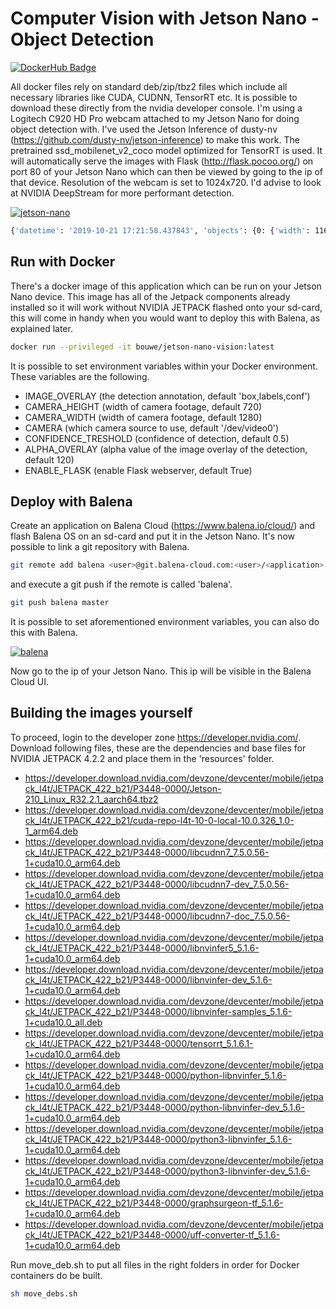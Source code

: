# Computer Vision with Jetson Nano - Object Detection

[![DockerHub Badge](https://dockeri.co/image/bouwe/jetson-nano-vision)](https://hub.docker.com/r/bouwe/jetson-nano-vision)

All docker files rely on standard deb/zip/tbz2 files which include all necessary libraries like CUDA, CUDNN, TensorRT etc. It is possible to download these directly from the nvidia developer console. I'm using a Logitech C920 HD Pro webcam attached to my Jetson Nano for doing object detection with. I've used the Jetson Inference of dusty-nv (https://github.com/dusty-nv/jetson-inference) to make this work. The pretrained ssd_mobilenet_v2_coco model optimized for TensorRT is used. It will automatically serve the images with Flask (http://flask.pocoo.org/) on port 80 of your Jetson Nano which can then be viewed by going to the ip of that device. Resolution of the webcam is set to 1024x720. I'd advise to look at NVIDIA DeepStream for more performant detection.

[![jetson-nano](https://bouweceunen.com/vision/jetson-nano.gif)](https://bouweceunen.com/vision/jetson-nano.gif)

```bash
{'datetime': '2019-10-21 17:21:58.437843', 'objects': {0: {'width': 1162.0321044921875, 'height': 647.0380249023438, 'class': 'potted plant', 'confidence': 0.7641790533065796, 'center': (611.6964111328125, 379.59674072265625)}, 1: {'width': 1234.2661349701875, 'height': 829.8434554443438, 'class': 'vase', 'confidence': 0.7241782743065926, 'center': (608.7052469498425, 445.52664032255785)}}, 'objects_count': '2'}
```

## Run with Docker
There's a docker image of this application which can be run on your Jetson Nano device. This image has all of the Jetpack components already installed so it will work without NVIDIA JETPACK flashed onto your sd-card, this will come in handy when you would want to deploy this with Balena, as explained later.

```bash
docker run --privileged -it bouwe/jetson-nano-vision:latest
```
It is possible to set environment variables within your Docker environment. These variables are the following.

* IMAGE_OVERLAY (the detection annotation, default 'box,labels,conf')
* CAMERA_HEIGHT (width of camera footage, default 720)
* CAMERA_WIDTH (width of camera footage, default 1280)
* CAMERA (which camera source to use, default '/dev/video0')
* CONFIDENCE_TRESHOLD (confidence of detection, default 0.5)
* ALPHA_OVERLAY (alpha value of the image overlay of the detection, default 120)
* ENABLE_FLASK (enable Flask webserver, default True)

## Deploy with Balena
Create an application on Balena Cloud (https://www.balena.io/cloud/) and flash Balena OS on an sd-card and put it in the Jetson Nano. It's now possible to link a git repository with Balena.

```bash
git remote add balena <user>@git.balena-cloud.com:<user>/<application>.git
```
and execute a git push if the remote is called 'balena'.
```bash
git push balena master
```

It is possible to set aforementioned environment variables, you can also do this with Balena.

[![balena](https://bouweceunen.com/vision/balena.png)](https://bouweceunen.com/vision/balena.png)

Now go to the ip of your Jetson Nano. This ip will be visible in the Balena Cloud UI.

## Building the images yourself
To proceed, login to the developer zone https://developer.nvidia.com/. Download following files, these are the dependencies and base files for NVIDIA JETPACK 4.2.2 and place them in the 'resources' folder.
* https://developer.download.nvidia.com/devzone/devcenter/mobile/jetpack_l4t/JETPACK_422_b21/P3448-0000/Jetson-210_Linux_R32.2.1_aarch64.tbz2
* https://developer.download.nvidia.com/devzone/devcenter/mobile/jetpack_l4t/JETPACK_422_b21/cuda-repo-l4t-10-0-local-10.0.326_1.0-1_arm64.deb
* https://developer.download.nvidia.com/devzone/devcenter/mobile/jetpack_l4t/JETPACK_422_b21/P3448-0000/libcudnn7_7.5.0.56-1+cuda10.0_arm64.deb
* https://developer.download.nvidia.com/devzone/devcenter/mobile/jetpack_l4t/JETPACK_422_b21/P3448-0000/libcudnn7-dev_7.5.0.56-1+cuda10.0_arm64.deb
* https://developer.download.nvidia.com/devzone/devcenter/mobile/jetpack_l4t/JETPACK_422_b21/P3448-0000/libcudnn7-doc_7.5.0.56-1+cuda10.0_arm64.deb
* https://developer.download.nvidia.com/devzone/devcenter/mobile/jetpack_l4t/JETPACK_422_b21/P3448-0000/libnvinfer5_5.1.6-1+cuda10.0_arm64.deb
* https://developer.download.nvidia.com/devzone/devcenter/mobile/jetpack_l4t/JETPACK_422_b21/P3448-0000/libnvinfer-dev_5.1.6-1+cuda10.0_arm64.deb
* https://developer.download.nvidia.com/devzone/devcenter/mobile/jetpack_l4t/JETPACK_422_b21/P3448-0000/libnvinfer-samples_5.1.6-1+cuda10.0_all.deb
* https://developer.download.nvidia.com/devzone/devcenter/mobile/jetpack_l4t/JETPACK_422_b21/P3448-0000/tensorrt_5.1.6.1-1+cuda10.0_arm64.deb
* https://developer.download.nvidia.com/devzone/devcenter/mobile/jetpack_l4t/JETPACK_422_b21/P3448-0000/python-libnvinfer_5.1.6-1+cuda10.0_arm64.deb
* https://developer.download.nvidia.com/devzone/devcenter/mobile/jetpack_l4t/JETPACK_422_b21/P3448-0000/python-libnvinfer-dev_5.1.6-1+cuda10.0_arm64.deb
* https://developer.download.nvidia.com/devzone/devcenter/mobile/jetpack_l4t/JETPACK_422_b21/P3448-0000/python3-libnvinfer_5.1.6-1+cuda10.0_arm64.deb
* https://developer.download.nvidia.com/devzone/devcenter/mobile/jetpack_l4t/JETPACK_422_b21/P3448-0000/python3-libnvinfer-dev_5.1.6-1+cuda10.0_arm64.deb
* https://developer.download.nvidia.com/devzone/devcenter/mobile/jetpack_l4t/JETPACK_422_b21/P3448-0000/graphsurgeon-tf_5.1.6-1+cuda10.0_arm64.deb
* https://developer.download.nvidia.com/devzone/devcenter/mobile/jetpack_l4t/JETPACK_422_b21/P3448-0000/uff-converter-tf_5.1.6-1+cuda10.0_arm64.deb

Run move_deb.sh to put all files in the right folders in order for Docker containers do be built.
```bash
sh move_debs.sh
```

